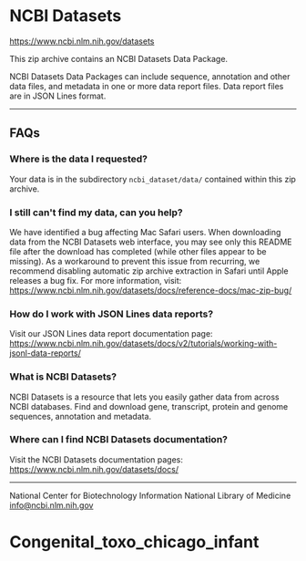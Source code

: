 # NCBI Datasets

https://www.ncbi.nlm.nih.gov/datasets

This zip archive contains an NCBI Datasets Data Package.

NCBI Datasets Data Packages can include sequence, annotation and other data files, and metadata in one or more data report files.
Data report files are in JSON Lines format.

---
## FAQs
### Where is the data I requested?

Your data is in the subdirectory `ncbi_dataset/data/` contained within this zip archive.

### I still can't find my data, can you help?

We have identified a bug affecting Mac Safari users. When downloading data from the NCBI Datasets web interface, you may see only this README file after the download has completed (while other files appear to be missing).
As a workaround to prevent this issue from recurring, we recommend disabling automatic zip archive extraction in Safari until Apple releases a bug fix.
For more information, visit:
https://www.ncbi.nlm.nih.gov/datasets/docs/reference-docs/mac-zip-bug/

### How do I work with JSON Lines data reports?

Visit our JSON Lines data report documentation page:
https://www.ncbi.nlm.nih.gov/datasets/docs/v2/tutorials/working-with-jsonl-data-reports/

### What is NCBI Datasets?

NCBI Datasets is a resource that lets you easily gather data from across NCBI databases. Find and download gene, transcript, protein and genome sequences, annotation and metadata.

### Where can I find NCBI Datasets documentation?

Visit the NCBI Datasets documentation pages:
https://www.ncbi.nlm.nih.gov/datasets/docs/

---

National Center for Biotechnology Information
National Library of Medicine
info@ncbi.nlm.nih.gov
# Congenital_toxo_chicago_infant

